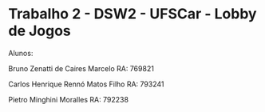 # Trabalho 2 - DSW2 - UFSCar - Lobby de Jogos

Alunos:

Bruno Zenatti de Caires Marcelo RA: 769821

Carlos Henrique Rennó Matos Filho RA: 793241

Pietro Minghini Moralles RA: 792238


